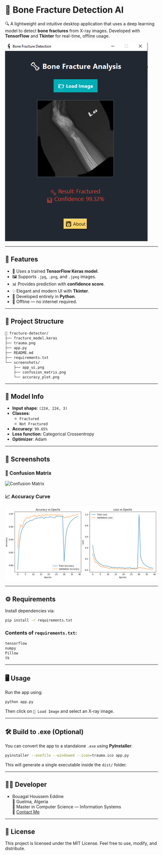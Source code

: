 # 🦴 Bone Fracture Detection AI

🔍 A lightweight and intuitive desktop application that uses a deep learning model to detect **bone fractures** from X-ray images. Developed with **TensorFlow** and **Tkinter** for real-time, offline usage.

![screenshot](Screenshots/app_ui.png)

---

## 🚀 Features

- 🧠 Uses a trained **TensorFlow Keras model**.
- 🖼️ Supports `.jpg`, `.png`, and `.jpeg` images.
- 📊 Provides prediction with **confidence score**.
- 💡 Elegant and modern UI with **Tkinter**.
- 🧾 Developed entirely in **Python**.
- 📌 Offline — no internet required.

---

## 📂 Project Structure

```
📁 fracture-detector/
├── fracture_model.keras
├── trauma.png
├── app.py
├── README.md
├── requirements.txt
└── screenshots/
    ├── app_ui.png
    ├── confusion_matrix.png
    └── accuracy_plot.png
```

---

## 🧠 Model Info

- **Input shape**: `(224, 224, 3)`
- **Classes**:
  - `Fractured`
  - `Not Fractured`
- **Accuracy**: `99.65%`
- **Loss function**: Categorical Crossentropy
- **Optimizer**: Adam

---

## 📸 Screenshots

### 🎯 Confusion Matrix

![Confusion Matrix](Screenshots/confusion_matrix.png)

### 📈 Accuracy Curve

![Accuracy](Screenshots/accuracy_plot.png)

---

## ⚙️ Requirements

Install dependencies via:

```bash
pip install -r requirements.txt
```

### Contents of `requirements.txt`:

```
tensorflow
numpy
Pillow
tk
```

---

## 🖥️ Usage

Run the app using:

```bash
python app.py
```

Then click on `📂 Load Image` and select an X-ray image.

---

## 🛠️ Build to .exe (Optional)

You can convert the app to a standalone `.exe` using **PyInstaller**:

```bash
pyinstaller --onefile --windowed --icon=trauma.ico app.py
```

This will generate a single executable inside the `dist/` folder.

---

## 👨‍💻 Developer

- Bouagal Houssem Eddine  
  📍 Guelma, Algeria  
  💼 Master in Computer Science — Information Systems  
  📧 [Contact Me](mailto:your_email@example.com)

---

## 📃 License

This project is licensed under the MIT License. Feel free to use, modify, and distribute.
